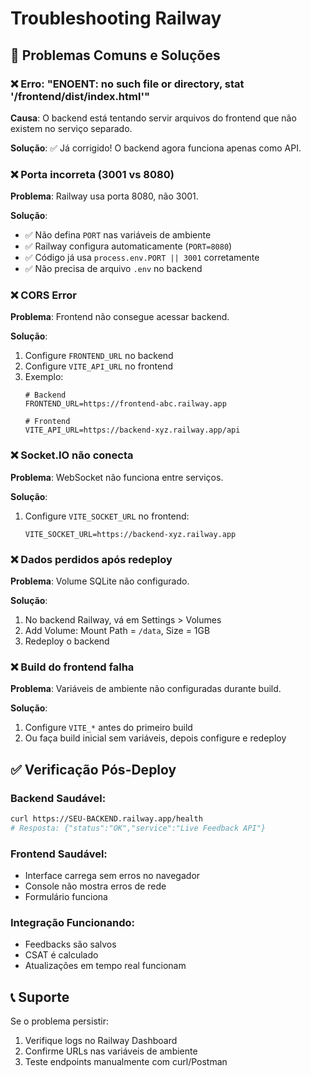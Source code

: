 # Troubleshooting Railway

## 🚨 Problemas Comuns e Soluções

### ❌ Erro: "ENOENT: no such file or directory, stat '/frontend/dist/index.html'"

**Causa**: O backend está tentando servir arquivos do frontend que não existem no serviço separado.

**Solução**: ✅ Já corrigido! O backend agora funciona apenas como API.

### ❌ Porta incorreta (3001 vs 8080)

**Problema**: Railway usa porta 8080, não 3001.

**Solução**: 
- ✅ Não defina `PORT` nas variáveis de ambiente
- ✅ Railway configura automaticamente (`PORT=8080`)
- ✅ Código já usa `process.env.PORT || 3001` corretamente
- ✅ Não precisa de arquivo `.env` no backend

### ❌ CORS Error

**Problema**: Frontend não consegue acessar backend.

**Solução**:
1. Configure `FRONTEND_URL` no backend
2. Configure `VITE_API_URL` no frontend
3. Exemplo:
   ```env
   # Backend
   FRONTEND_URL=https://frontend-abc.railway.app
   
   # Frontend  
   VITE_API_URL=https://backend-xyz.railway.app/api
   ```

### ❌ Socket.IO não conecta

**Problema**: WebSocket não funciona entre serviços.

**Solução**:
1. Configure `VITE_SOCKET_URL` no frontend:
   ```env
   VITE_SOCKET_URL=https://backend-xyz.railway.app
   ```

### ❌ Dados perdidos após redeploy

**Problema**: Volume SQLite não configurado.

**Solução**:
1. No backend Railway, vá em Settings > Volumes
2. Add Volume: Mount Path = `/data`, Size = 1GB
3. Redeploy o backend

### ❌ Build do frontend falha

**Problema**: Variáveis de ambiente não configuradas durante build.

**Solução**:
1. Configure `VITE_*` antes do primeiro build
2. Ou faça build inicial sem variáveis, depois configure e redeploy

## ✅ Verificação Pós-Deploy

### Backend Saudável:
```bash
curl https://SEU-BACKEND.railway.app/health
# Resposta: {"status":"OK","service":"Live Feedback API"}
```

### Frontend Saudável:
- Interface carrega sem erros no navegador
- Console não mostra erros de rede
- Formulário funciona

### Integração Funcionando:
- Feedbacks são salvos
- CSAT é calculado
- Atualizações em tempo real funcionam

## 📞 Suporte

Se o problema persistir:
1. Verifique logs no Railway Dashboard
2. Confirme URLs nas variáveis de ambiente
3. Teste endpoints manualmente com curl/Postman